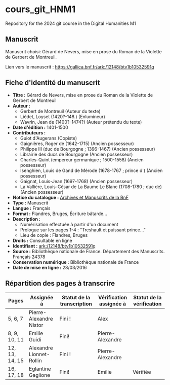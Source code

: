 # cours_git_HNM1
Repository for the 2024 git course in the Digital Humanities M1

## Manuscrit

Manuscrit choisi: Gérard de Nevers, mise en prose du Roman de la Violette de Gerbert de Montreuil.

Lien vers le manuscrit : https://gallica.bnf.fr/ark:/12148/btv1b10532591q

## Fiche d'identité du manuscrit

- **Titre :** Gérard de Nevers, mise en prose du Roman de la Violette de Gerbert de Montreuil
- **Auteur :** 
  - Gerbert de Montreuil (Auteur du texte)
  - Liédet, Loyset (1420?-148.) (Enlumineur)
  - Wavrin, Jean de (1400?-1474?) (Auteur prétendu du texte)
- **Date d'édition :** 1401-1500
- **Contributeurs :** 
  - Guiot d'Augerans (Copiste)
  - Gaignières, Roger de (1642-1715) (Ancien possesseur)
  - Philippe III (duc de Bourgogne ; 1396-1467) (Ancien possesseur)
  - Librairie des ducs de Bourgogne (Ancien possesseur)
  - Charles-Quint (empereur germanique ; 1500-1558) (Ancien possesseur)
  - Isenghien, Louis de Gand de Mérode (1678-1767 ; prince d') (Ancien possesseur)
  - Gaignat, Louis-Jean (1697-1768) (Ancien possesseur)
  - La Vallière, Louis-César de La Baume Le Blanc (1708-1780 ; duc de) (Ancien possesseur)
- **Notice du catalogue :** [Archives et Manuscrits de la BnF](http://archivesetmanuscrits.bnf.fr/ark:/12148/cc531998)
- **Type :** Manuscrit
- **Langue :** Français
- **Format :** Flandres, Bruges, Écriture bâtarde...
- **Description :** 
  - Numérisation effectuée à partir d'un document
  - Prologue sur les pages 1-4 : "Treshault et puissant prince..."
  - Lieu de copie : Flandres, Bruges
- **Droits :** Consultable en ligne
- **Identifiant :** [ark:/12148/btv1b10532591q](ark:/12148/btv1b10532591q)
- **Source :** Bibliothèque nationale de France. Département des Manuscrits. Français 24378
- **Conservation numérique :** Bibliothèque nationale de France
- **Date de mise en ligne :** 28/03/2016


## Répartition des pages à transcrire

| Pages |Assignée à | Statut de la transcription | Vérification assignée à | Statut de la vérification |
| --------- | --------- | --------- | --------- | --------- |
| 5, 6, 7 | Pierre-Alexandre Nistor | Fini !| Alex| |
| 8, 9, 10, 11 | Emilie Guidi |Fini!| Pierre-Alexandre | |
| 12, 13, 14, 15 | Alexandre Lionnet-Rollin | Fini !  | Pierre-Alexandre | |
| 16, 17, 18 | Eglantine Gaglione | Fini! | Emilie|Vérifiée |


